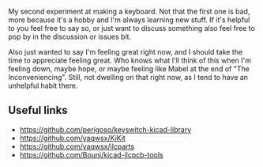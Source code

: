 My second experiment at making a keyboard. Not that the first one is bad, more
because it's a hobby and I'm always learning new stuff. If it's helpful to you
feel free to say so, or just want to discuss something also feel free to pop by
in the discussion or issues bit.

Also just wanted to say I'm feeling great right now, and I should take the time
to appreciate feeling great. Who knows what I'll think of this when I'm feeling
down, maybe hope, or maybe feeling like Mabel at the end of "The
Inconveniencing". Still, not dwelling on that right now, as I tend to have an
unhelpful habit there.

## Useful links
- https://github.com/perigoso/keyswitch-kicad-library
- https://github.com/yaqwsx/KiKit
- https://github.com/yaqwsx/jlcparts
- https://github.com/Bouni/kicad-jlcpcb-tools
